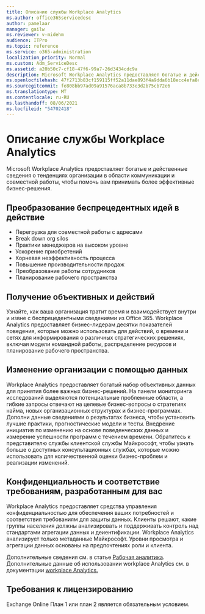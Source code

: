 ```yaml
---
title: Описание службы Workplace Analytics
ms.author: office365servicedesc
author: pamelaar
manager: gailw
ms.reviewer: v-midehm
audience: ITPro
ms.topic: reference
ms.service: o365-administration
localization_priority: Normal
ms.custom: Adm_ServiceDesc
ms.assetid: a20b50c7-cf18-47f6-99a7-26d3434cdc9a
description: Microsoft Workplace Analytics предоставляет богатые и действенные сведения о тенденциях организации в области коммуникации и совместной работы, чтобы помочь вам принимать более эффективные бизнес-решения.
ms.openlocfilehash: 47f2713b83cf159115ff52a11dae893f4a9dda6b18ecc4efa8e468c7f3dcfe58
ms.sourcegitcommit: fe808bb97ad09a91576aca8b733e3d2b75cb72e6
ms.translationtype: MT
ms.contentlocale: ru-RU
ms.lasthandoff: 08/06/2021
ms.locfileid: "54702418"
---
```

# <a name="workplace-analytics-service-description"></a>Описание службы Workplace Analytics

Microsoft Workplace Analytics предоставляет богатые и действенные сведения о тенденциях организации в области коммуникации и совместной работы, чтобы помочь вам принимать более эффективные бизнес-решения.

## <a name="transform-unprecedented-insights-into-action"></a>Преобразование беспрецедентных идей в действие

* Перегрузка для совместной работы с адресами
* Break down org silos
* Практики менеджеров на высоком уровне
* Ускорение приобретений
* Корневая неэффективность процесса
* Повышение производительности продаж
* Преобразование работы сотрудников
* Планирование рабочего пространства

## <a name="gain-objective-actionable-insights"></a>Получение объективных и действий

Узнайте, как ваша организация тратит время и взаимодействует внутри и извне с беспрецедентными сведениями из Office 365. Workplace Analytics предоставляет бизнес-лидерам десятки показателей поведения, которые можно использовать для действий, о времени и сетях для информирования о различных стратегических решениях, включая модели командной работы, распределение ресурсов и планирование рабочего пространства.

## <a name="drive-organizational-change-with-data"></a>Изменение организации с помощью данных

Workplace Analytics предоставляет богатый набор объективных данных для принятия более важных бизнес-решений. На панели мониторинга исследований выделяются потенциальные проблемные области, а гибкие запросы отвечают на целевые бизнес-вопросы о стратегиях найма, новых организационных структурах и бизнес-программах. Дополни данные сведениями о результатах бизнеса, чтобы установить лучшие практики, прогностические модели и тесты. Внедрение инициатив по изменению на основе поведенческих данных и измерение успешности программ с течением времени. Обратитесь к представителю службы клиентской службы Майкрософт, чтобы узнать больше о доступных консультационных службах, которые можно использовать для количественной оценки бизнес-проблем и реализации изменений.

## <a name="privacy-and-compliance-designed-for-you"></a>Конфиденциальность и соответствие требованиям, разработанным для вас

Workplace Analytics предоставляет средства управления конфиденциальностью для обеспечения ваших потребностей и соответствия требованиям для защиты данных. Клиенты решают, какие группы населения должны анализировать и поддерживать контроль над стандартами агрегации данных и деиентификации. Workplace Analytics анализирует только метаданные Майкрософт. Уровни просмотра и агрегации данных основаны на предпочтениях роли и клиента.

Дополнительные сведения см. в статье [Рабочая аналитика](https://go.microsoft.com/fwlink/?linkid=852492). Дополнительные данные об использовании workplace Analytics см. в документации [workplace Analytics.](/workplace-analytics/)
  
## <a name="licensing-requirements"></a>Требования к лицензированию

Exchange Online План 1 или план 2 является обязательным условием.